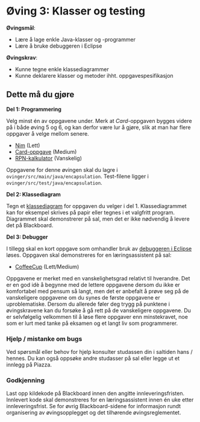# Øving 3: Klasser og testing

__Øvingsmål__:

- Lære å lage enkle Java-klasser og -programmer
- Lære å bruke debuggeren i Eclipse

__Øvingskrav__:

- Kunne tegne enkle klassediagrammer
- Kunne deklarere klasser og metoder ihht. oppgavespesifikasjon

## Dette må du gjøre

__Del 1: Programmering__

Velg minst én av oppgavene under. Merk at *Card*-oppgaven bygges videre på i både øving 5 og 6, og kan derfor være lur å gjøre, slik at man har flere oppgaver å velge mellom senere.

- [Nim](./Nim.md) (Lett)
- [Card-oppgave](./Card.md) (Medium)
- [RPN-kalkulator](./RPN.md) (Vanskelig)

Oppgavene for denne øvingen skal du lagre i `ovinger/src/main/java/encapsulation`. Test-filene ligger i `ovinger/src/test/java/encapsulation`.

__Del 2: Klassediagram__

Tegn et [klassediagram](https://www.ntnu.no/wiki/display/tdt4100/Klassediagrammer) for oppgaven du velger i del 1. Klassediagrammet kan for eksempel skrives på papir eller tegnes i et valgfritt program. Diagrammet skal demonstrerer på sal, men det er ikke nødvendig å levere det på Blackboard.

__Del 3: Debugger__

I tillegg skal en kort oppgave som omhandler bruk av [debuggeren i Eclipse](https://www.ntnu.no/wiki/display/tdt4100/Bruk+av+debuggeren+i+Eclipse) løses. Oppgaven skal demonstreres for en læringsassistent på sal:

- [CoffeeCup](./CoffeeCup.md) (Lett/Medium)

Oppgavene er merket med en vanskelighetsgrad relativt til hverandre. Det er en god idè å begynne med de lettere oppgavene dersom du ikke er komfortabel med pensum så langt, men det er anbefalt å prøve seg på de vanskeligere oppgavene om du synes de første oppgavene er uproblematiske. Dersom du allerede føler deg trygg på punktene i øvingskravene kan du forsøke å gå rett på de vanskeligere oppgavene. Du er selvfølgelig velkommen til å løse flere oppgaver enn minstekravet, noe som er lurt med tanke på eksamen og et langt liv som programmerer.

### Hjelp / mistanke om bugs

Ved spørsmål eller behov for hjelp konsulter studassen din i saltiden hans / hennes. Du kan også oppsøke andre studasser på sal eller legge ut et innlegg på Piazza.

### Godkjenning

Last opp kildekode på Blackboard innen den angitte innleveringsfristen. Innlevert kode skal demonstreres for en læringsassistent innen én uke etter innleveringsfrist. Se for øvrig Blackboard-sidene for informasjon rundt organisering av øvingsopplegget og det tilhørende øvingsreglementet.